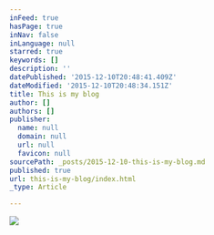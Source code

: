 ```yaml
---
inFeed: true
hasPage: true
inNav: false
inLanguage: null
starred: true
keywords: []
description: ''
datePublished: '2015-12-10T20:48:41.409Z'
dateModified: '2015-12-10T20:48:34.151Z'
title: This is my blog
author: []
authors: []
publisher:
  name: null
  domain: null
  url: null
  favicon: null
sourcePath: _posts/2015-12-10-this-is-my-blog.md
published: true
url: this-is-my-blog/index.html
_type: Article

---
```

![](https://the-grid-user-content.s3-us-west-2.amazonaws.com/c64bc64a-2a61-4f96-94b5-bfb744bc9e1d.jpg)